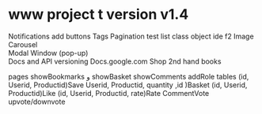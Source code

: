 # www project t version v1.4
Notifications
add buttons
Tags
Pagination
test 
list class object ide f2 
Image Carousel	
Modal Window (pop-up)	
Docs and API versioning
Docs.google.com
Shop 2nd hand books

pages
 showBookmarks و showBasket showComments addRole
 tables
  (id, Userid, Productid)Save Userid, Productid, quantity ,id )Basket  (id, Userid, Productid)Like (id, Userid, Productid, rate)Rate  CommentVote upvote/downvote 
